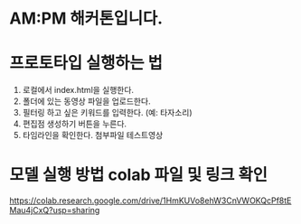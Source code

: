 # AM:PM 해커톤입니다.

# 프로토타입 실행하는 법
1. 로컬에서 index.html을 실행한다.
2. 폴더에 있는 동영상 파일을 업로드한다.
3. 필터링 하고 싶은 키워드를 입력한다. (예: 타자소리)
4. 편집점 생성하기 버튼을 누른다.
5. 타임라인을 확인한다.
 첨부파일 테스트영상

# 모델 실행 방법 colab 파일 및 링크 확인
https://colab.research.google.com/drive/1HmKUVo8ehW3CnVWOKQcPf8tEMau4jCxQ?usp=sharing
